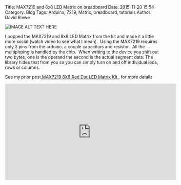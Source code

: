 Title: MAX7219 and 8x8 LED Matrix on breadboard
Date: 2015-11-20 15:54
Category: Blog
Tags: Arduino, 7219, Matrix, breadboard, tutorials
Author: David Riewe

![IMAGE ALT TEXT HERE](http://4.bp.blogspot.com/-KKnWSdjT4GI/Vk8_9tMGYLI/AAAAAAAArCw/miuvVO_DER0/s320/20151120_093852.jpg)

I popped the MAX7219 and 8x8 LED Matrix from the kit and made it a little more social (watch video to see what I mean).  Using the MAX7219 requires only 3 pins from the arduino, a couple capacitors and resistor.  All the multiplexing is handled by the chip.  When writing to the device you shift out two bytes, one is the operand the second is the actual segment data. The library hides that from you so you can simply turn on and off individual leds, rows or columns.

See my prior post,[MAX7219 8X8 Red Dot LED Matrix Kit ](/max7219-8x8-red-dot-led-matrix-kit.html),
  for more details




<div style="text-align: center;">
<iframe allowfullscreen="" frameborder="0" height="315" src="https://www.youtube.com/embed/IbC_7qqGBfY" width="560"></iframe></div>